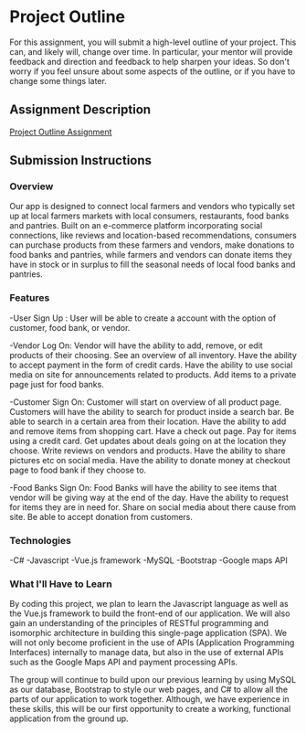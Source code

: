 # Project Outline
For this assignment, you will submit a high-level outline of your project. This can, and likely will, change over time. In particular, your mentor will provide feedback and direction and feedback to help sharpen your ideas. So don't worry if you feel unsure about some aspects of the outline, or if you have to change some things later.

## Assignment Description
[Project Outline Assignment](https://education.launchcode.org/liftoff/assignments/project-outline/)

## Submission Instructions

### Overview
Our app is designed to connect local farmers and vendors who typically set up at local farmers markets with local consumers, restaurants, food banks and pantries. Built on an e-commerce platform incorporating social connections, like reviews and location-based recommendations, consumers can purchase products from these farmers and vendors, make donations to food banks and pantries, while farmers and vendors can donate items they have in stock or in surplus to fill the seasonal needs of local food banks and pantries.

### Features
-User Sign Up : User will be able to create a account with the option of customer, food bank, or vendor.

-Vendor Log On: Vendor will have the ability to add, remove, or edit  products of their choosing. See an overview of all inventory. Have the ability to accept payment in the form of credit cards. Have the ability to use social media on site for announcements related to products. Add items to a private page just for food banks. 

-Customer Sign On: Customer will start on overview of all product page. Customers will have the ability to search for product inside a search bar. Be able to search in a certain area from their location. Have the ability to add and remove items from shopping cart. Have a check out page. Pay for items using a credit card. Get updates about deals going on at the location they choose. Write reviews on vendors and products. Have the ability to share pictures etc on social media. Have the ability to donate money at checkout page to food bank if they choose to.

-Food Banks Sign On: Food Banks will have the ability to see items that vendor will be giving  way at the end of the day. Have the ability to request for items they are in need for. Share on social media about there cause from  site. Be able to accept donation from customers.

### Technologies
-C#
-Javascript
-Vue.js framework
-MySQL
-Bootstrap
-Google maps API


### What I'll Have to Learn
By coding this project, we plan to learn the Javascript language as well as the Vue.js framework to build the front-end of our application. We will also gain an understanding of the principles of RESTful programming and isomorphic architecture in building this single-page application (SPA). We will not only become proficient in the use of APIs (Application Programming Interfaces) internally to manage data, but also in the use of external APIs such as the Google Maps API and payment processing APIs. 

The group will continue to build upon our previous learning by using MySQL as our database, Bootstrap to style our web pages, and C# to allow all the parts of our application to work together. Although, we have experience in these skills, this will be our first opportunity to create a working, functional application from the ground up.

